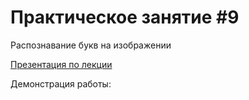 # Практическое занятие #9

Распознавание букв на изображении 

[Презентация по лекции](https://gitlab.com/ISU_Applied_Computer_Science/5th-semester/computer-vision/Lectures_and_practices/Practice_9/-/blob/main/raw/Presentation.pdf)

Демонстрация работы: